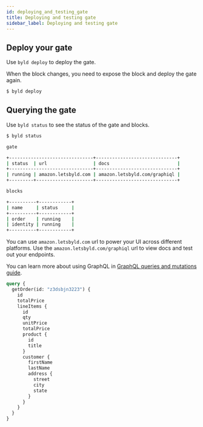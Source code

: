 ```yaml
---
id: deploying_and_testing_gate
title: Deploying and testing gate
sidebar_label: Deploying and testing gate
---
```

## Deploy your gate

Use `byld deploy` to deploy the gate.

When the block changes, you need to expose the block and deploy the gate again.

```sh
$ byld deploy
```
## Querying the gate

Use `byld status` to see the status of the gate and blocks.

```sh
$ byld status

gate

+-------------------------------+------------------------------+
| status  | url                 | docs                         |
+-------------------------------+------------------------------+
| running | amazon.letsbyld.com | amazon.letsbyld.com/graphiql |
+---------+---------------------+------------------------------+

blocks

+----------+------------+
| name     | status     |
+----------+------------+
| order    | running    |
| identity | running    |
+----------+------------+
```
You can use `amazon.letsbyld.com` url to power your UI across different
platforms. Use the `amazon.letsbyld.com/graphiql` url to view docs and test out your
endpoints.

You can learn more about using GraphQL in [GraphQL queries and mutations guide](https://graphql.org/learn/queries/).

```graphql
query {
  getOrder(id: "z3dsbjn3223") {
    id
    totalPrice
    lineItems {
      id
      qty
      unitPrice
      totalPrice
      product {
        id
        title
      }
      customer {
        firstName
        lastName
        address {
          street
          city
          state
        }
      }
    }
  }
}
```
